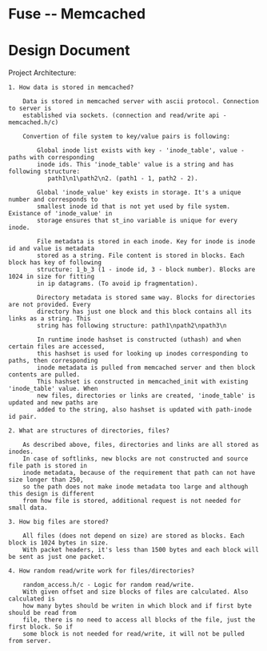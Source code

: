 Fuse -- Memcached
======================================
Design Document
======================================

Project Architecture:

    1. How data is stored in memcached?

        Data is stored in memcached server with ascii protocol. Connection to server is 
        established via sockets. (connection and read/write api - memcached.h/c)

        Convertion of file system to key/value pairs is following:
        
            Global inode list exists with key - 'inode_table', value - paths with corresponding
            inode ids. This 'inode_table' value is a string and has following structure:
               path1\n1\path2\n2. (path1 - 1, path2 - 2).

            Global 'inode_value' key exists in storage. It's a unique number and corresponds to 
            smallest inode id that is not yet used by file system. Existance of 'inode_value' in
            storage ensures that st_ino variable is unique for every inode.

            File metadata is stored in each inode. Key for inode is inode id and value is metadata 
            stored as a string. File content is stored in blocks. Each block has key of following
            structure: 1_b_3 (1 - inode id, 3 - block number). Blocks are 1024 in size for fitting
            in ip datagrams. (To avoid ip fragmentation).

            Directory metadata is stored same way. Blocks for directories are not provided. Every
            directory has just one block and this block contains all its links as a string. This
            string has following structure: path1\npath2\npath3\n 

            In runtime inode hashset is constructed (uthash) and when certain files are accessed, 
            this hashset is used for looking up inodes corresponding to paths, then corresponding
            inode metadata is pulled from memcached server and then block contents are pulled.
            This hashset is constructed in memcached_init with existing 'inode_table' value. When
            new files, directories or links are created, 'inode_table' is updated and new paths are
            added to the string, also hashset is updated with path-inode id pair.

    2. What are structures of directories, files?

        As described above, files, directories and links are all stored as inodes. 
        In case of softlinks, new blocks are not constructed and source file path is stored in 
        inode metadata, because of the requirement that path can not have size longer than 250, 
        so the path does not make inode metadata too large and although this design is different
        from how file is stored, additional request is not needed for small data. 

    3. How big files are stored?

        All files (does not depend on size) are stored as blocks. Each block is 1024 bytes in size. 
        With packet headers, it's less than 1500 bytes and each block will be sent as just one packet.

    4. How random read/write work for files/directories?

        random_access.h/c - Logic for random read/write.
        With given offset and size blocks of files are calculated. Also calculated is 
        how many bytes should be writen in which block and if first byte should be read from 
        file, there is no need to access all blocks of the file, just the first block. So if 
        some block is not needed for read/write, it will not be pulled from server. 
